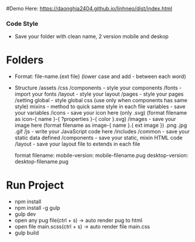 #Demo Here: https://daonghia2404.github.io/linhneo/dist/index.html

### Code Style
- Save your folder with clean name, 2 version mobile and deskop 

# Folders
  - Format: file-name.{ext file} (lower case and add - between each word)
  - Structure
    /assets
      /css
        /components - style your components
        /fonts - import your fonts
        /layout - style your layout
        /pages - style your pages
        /setting
          global - style global css (use only when components has same style)
          mixins - method to quick same style in each file
          variables - save your variables
      /icons
        - save your icon here (only .svg) (format filename as icon-{ name }-{ ?properties }-{ color }.svg)
      /images
        - save your image here (format filename as image-{ name }.{ ext image }) .png .jpg .gif
      /js
        - write your JavaScript code here
    /includes
      /common
        - save your static data defined
      /components
        - save your static, mixin HTML code
      /layout
        - save your layout file to extends in each file

      format filename: mobile-version: mobile-filename.pug
                       desktop-version: desktop-filename.pug

# Run Project
- npm install
- npm install -g gulp
- gulp dev
- open any pug file(ctrl + s) ->  auto render pug to html
- open file main.scss(ctrl + s) ->  auto render file main.css
- gulp build
